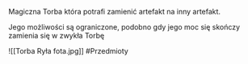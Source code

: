 Magiczna Torba która potrafi zamienić artefakt na inny artefakt.

Jego możliwości są ograniczone, podobno gdy jego moc się skończy zamienia się w zwykła Torbę

![[Torba Ryła fota.jpg]]
#Przedmioty
